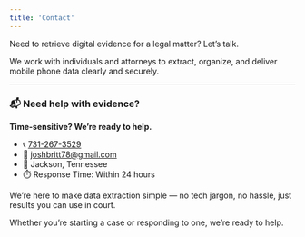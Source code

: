 ```yaml
---
title: 'Contact'
---
```


Need to retrieve digital evidence for a legal matter? Let’s talk.

We work with individuals and attorneys to extract, organize, and deliver mobile phone data clearly and securely.

---

### 📬 Need help with evidence?

**Time-sensitive? We’re ready to help.**

- 📞 [731-267-3529](tel:7312673529)  
- 📧 [joshbritt78@gmail.com](mailto:joshbritt78@gmail.com)  
- 📍 Jackson, Tennessee  
- ⏱️ Response Time: Within 24 hours

We’re here to make data extraction simple — no tech jargon, no hassle, just results you can use in court.

Whether you’re starting a case or responding to one, we’re ready to help.
